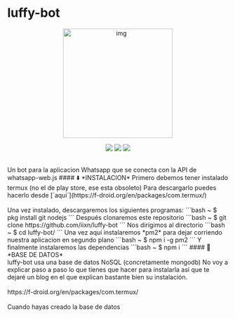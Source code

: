 # luffy-bot
<p align="center"> 
  <img src="https://user-images.githubusercontent.com/82687781/206851183-32b80f84-5a9a-49a8-8edc-3a269655210f.png" alt="img" width="250" height="250"/> 
</p> 
<p align="center">   
  <a href="https://instagram.com/iiaaannn._" target="_blank"><img src="https://img.shields.io/badge/-Instagram-%23E4405F?style=for-the-badge&logo=instagram&logoColor=white" target="_blank"></a>
  <a href="https://chat.whatsapp.com/ChScehANPUI8IV8fK5cnIT"><img src="https://img.shields.io/badge/luffy-bot?style=for-the-badge&logo=whatsapp&logoColor=white"></a>
  <a href="https://www.tiktok.com/@iiaaannn15"><img src="https://img.shields.io/badge/-tiktok-black?style=for-the-badge&logo=TikTok"></a>
</p> 
<br>
Un bot para la aplicacion Whatsapp que se conecta con la API de whatsapp-web.js
#### ⬇️ *INSTALACION*
Primero debemos tener instalado termux (no el de play store, ese esta obsoleto) Para descargarlo puedes hacerlo desde [`aqui`](https://f-droid.org/en/packages/com.termux/)
<br>
<br>
Una vez instalado, descargaremos los siguientes programas:
```bash
~ $ pkg install git nodejs
```
Después clonaremos este repositorio
```bash
~ $ git clone https://github.com/iixn/luffy-bot
```
Nos dirigimos al directorio
```bash
~ $ cd luffy-bot/
```
Una vez aquí instalaremos *pm2* para dejar corriendo nuestra aplicacion en segundo plano
```bash
~ $ npm i -g pm2
```
Y finalmente instalaremos las dependencias
```bash
~ $ npm i
```
#### 💾 *BASE DE DATOS*
<br>
luffy-bot usa una base de datos NoSQL (concretamente mongodb) No voy a explicar paso a paso lo que tienes que hacer para instalarla así que te dejaré un blog en el que explican bastante bien su instalación.
<br>
<br>
https://f-droid.org/en/packages/com.termux/
<br>
<br>
Cuando hayas creado la base de datos
